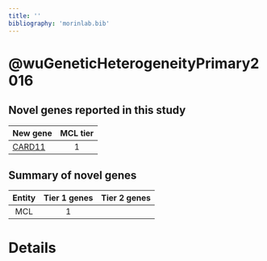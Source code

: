 ```yaml
---
title: ''
bibliography: 'morinlab.bib'
---
```


# @wuGeneticHeterogeneityPrimary2016
## Novel genes reported in this study

|New gene|MCL tier|
|:-|:-:|
|[CARD11](CARD11)|1 |

## Summary of novel genes

|Entity| Tier 1 genes| Tier 2 genes|
|:-:|:-:|:-:|
|MCL|1||

# Details

